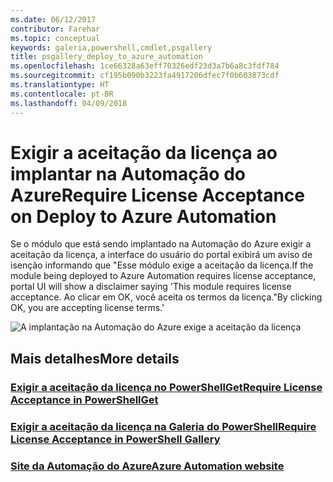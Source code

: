 ```yaml
---
ms.date: 06/12/2017
contributor: Farehar
ms.topic: conceptual
keywords: galeria,powershell,cmdlet,psgallery
title: psgallery_deploy_to_azure_automation
ms.openlocfilehash: 1ce66328a63eff70326edf23d3a7b6a8c3fdf784
ms.sourcegitcommit: cf195b090b3223fa4917206dfec7f0b603873cdf
ms.translationtype: HT
ms.contentlocale: pt-BR
ms.lasthandoff: 04/09/2018
---
```

<a name="require-license-acceptance-on-deploy-to-azure-automation"></a><span data-ttu-id="b2122-103">Exigir a aceitação da licença ao implantar na Automação do Azure</span><span class="sxs-lookup"><span data-stu-id="b2122-103">Require License Acceptance on Deploy to Azure Automation</span></span>
===========================

<span data-ttu-id="b2122-104">Se o módulo que está sendo implantado na Automação do Azure exigir a aceitação da licença, a interface do usuário do portal exibirá um aviso de isenção informando que "Esse módulo exige a aceitação da licença.</span><span class="sxs-lookup"><span data-stu-id="b2122-104">If the module being deployed to Azure Automation requires license acceptance, portal UI will show a disclaimer saying 'This module requires license acceptance.</span></span> <span data-ttu-id="b2122-105">Ao clicar em OK, você aceita os termos da licença."</span><span class="sxs-lookup"><span data-stu-id="b2122-105">By clicking OK, you are accepting license terms.'</span></span>


![A implantação na Automação do Azure exige a aceitação da licença](Images/DeployToAzureAutomationRequireLicenseAcceptanceDisclaimer.png)


## <a name="more-details"></a><span data-ttu-id="b2122-107">Mais detalhes</span><span class="sxs-lookup"><span data-stu-id="b2122-107">More details</span></span>
### <a name="require-license-acceptance-in-powershellgetpsgetmodulerequirelicenseacceptancemd"></a>[<span data-ttu-id="b2122-108">Exigir a aceitação da licença no PowerShellGet</span><span class="sxs-lookup"><span data-stu-id="b2122-108">Require License Acceptance in PowerShellGet</span></span>](../psget/module/RequireLicenseAcceptance.md)
### <a name="require-license-acceptance-in-powershell-gallerypsgalleryrequireslicenseacceptancemd"></a>[<span data-ttu-id="b2122-109">Exigir a aceitação da licença na Galeria do PowerShell</span><span class="sxs-lookup"><span data-stu-id="b2122-109">Require License Acceptance in PowerShell Gallery</span></span>](psgallery_requires_license_acceptance.md)
### <a name="azure-automation-websitehttpazuremicrosoftcomservicesautomation"></a>[<span data-ttu-id="b2122-110">Site da Automação do Azure</span><span class="sxs-lookup"><span data-stu-id="b2122-110">Azure Automation website</span></span>](http://azure.microsoft.com/services/automation/)
